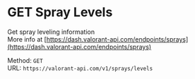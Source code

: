 # GET Spray Levels

Get spray leveling information  
More info at [https://dash.valorant-api.com/endpoints/sprays](https://dash.valorant-api.com/endpoints/sprays)  


Method: `GET`  
URL: `https://valorant-api.com/v1/sprays/levels`  
